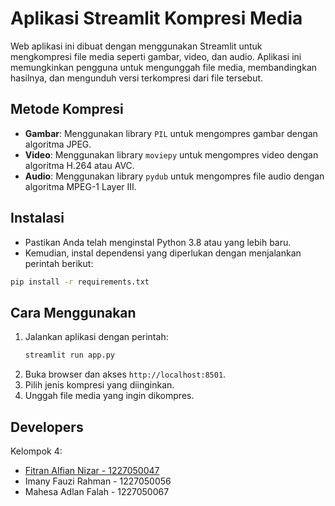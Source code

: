 # Aplikasi Streamlit Kompresi Media
Web aplikasi ini dibuat dengan menggunakan Streamlit untuk mengkompresi file media seperti gambar, video, dan audio. Aplikasi ini memungkinkan pengguna untuk mengunggah file media, membandingkan hasilnya, dan mengunduh versi terkompresi dari file tersebut.

## Metode Kompresi
- **Gambar**: Menggunakan library `PIL` untuk mengompres gambar dengan algoritma JPEG.
- **Video**: Menggunakan library `moviepy` untuk mengompres video dengan algoritma H.264 atau AVC.
- **Audio**: Menggunakan library `pydub` untuk mengompres file audio dengan algoritma MPEG-1 Layer III.

## Instalasi
- Pastikan Anda telah menginstal Python 3.8 atau yang lebih baru. 
- Kemudian, instal dependensi yang diperlukan dengan menjalankan perintah berikut:
```bash
pip install -r requirements.txt
```

## Cara Menggunakan
1. Jalankan aplikasi dengan perintah:
   ```bash
   streamlit run app.py
   ```
2. Buka browser dan akses `http://localhost:8501`.
3. Pilih jenis kompresi yang diinginkan.
4. Unggah file media yang ingin dikompres.

## Developers
Kelompok 4:
- [Fitran Alfian Nizar - 1227050047](https://www.linkedin.com/in/fitran-alfian-nizar-100893135/)
- Imany Fauzi Rahman - 1227050056
- Mahesa Adlan Falah - 1227050067